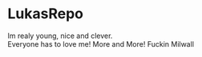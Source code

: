 # LukasRepo
Im realy young, nice and clever.
<br>Everyone has to love me! More and More!
Fuckin Milwall
